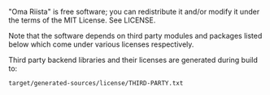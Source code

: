 "Oma Riista" is free software; you can redistribute it and/or modify it under the terms of the MIT License. See LICENSE. 

Note that the software depends on third party modules and packages listed below which come under various licenses respectively.

Third party backend libraries and their licenses are generated during build to:

    target/generated-sources/license/THIRD-PARTY.txt
